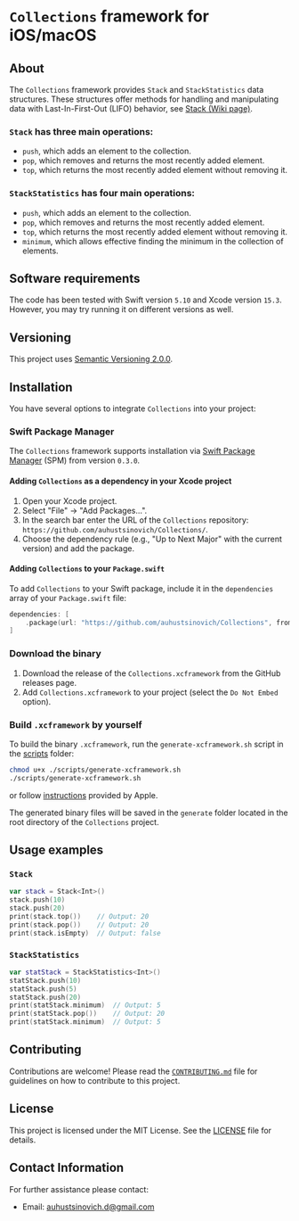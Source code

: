 # `Collections` framework for iOS/macOS


## About

The `Collections` framework provides `Stack` and `StackStatistics` data structures. These structures offer methods for handling and manipulating data with Last-In-First-Out (LIFO) behavior, see [Stack (Wiki page)](https://en.wikipedia.org/wiki/Stack_(abstract_data_type)).

### `Stack` has three main operations:

- `push`, which adds an element to the collection.
- `pop`, which removes and returns the most recently added element.
- `top`, which returns the most recently added element without removing it.

### `StackStatistics` has four main operations:

- `push`, which adds an element to the collection.
- `pop`, which removes and returns the most recently added element.
- `top`, which returns the most recently added element without removing it.
- `minimum`, which allows effective finding the minimum in the collection of elements.

## Software requirements

The code has been tested with Swift version `5.10` and Xcode version `15.3`. However, you may try running it on different versions as well.

## Versioning

This project uses [Semantic Versioning 2.0.0](https://semver.org/).

## Installation

You have several options to integrate `Collections` into your project:

### Swift Package Manager

The `Collections` framework supports installation via [Swift Package Manager](https://swift.org/package-manager/) (SPM) from version `0.3.0`. 

#### Adding `Collections` as a dependency in your Xcode project

1. Open your Xcode project.
1. Select "File" → "Add Packages...".
1. In the search bar enter the URL of the `Collections` repository: `https://github.com/auhustsinovich/Collections/`.
1. Choose the dependency rule (e.g., "Up to Next Major" with the current version) and add the package.

#### Adding `Collections` to your `Package.swift`

To add `Collections` to your Swift package, include it in the `dependencies` array of your `Package.swift` file:

```swift
dependencies: [
    .package(url: "https://github.com/auhustsinovich/Collections", from: "<version>")
]
```

### Download the binary

1. Download the release of the `Collections.xcframework` from the GitHub releases page.
1. Add `Collections.xcframework` to your project (select the `Do Not Embed` option).

### Build `.xcframework` by yourself

To build the binary `.xcframework`, run the `generate-xcframework.sh` script in the [scripts](./scripts/) folder:

```bash
chmod u+x ./scripts/generate-xcframework.sh
./scripts/generate-xcframework.sh
```
or follow [instructions](https://developer.apple.com/documentation/xcode/creating-a-multi-platform-binary-framework-bundle#Create-archives-for-frameworks-or-libraries) provided by Apple.

The generated binary files will be saved in the `generate` folder located in the root directory of the `Collections` project.

## Usage examples

### `Stack`

```swift
var stack = Stack<Int>()
stack.push(10)
stack.push(20)
print(stack.top())    // Output: 20
print(stack.pop())    // Output: 20
print(stack.isEmpty)  // Output: false
```

### `StackStatistics`

```swift
var statStack = StackStatistics<Int>()
statStack.push(10)
statStack.push(5)
statStack.push(20)
print(statStack.minimum)  // Output: 5
print(statStack.pop())    // Output: 20
print(statStack.minimum)  // Output: 5
```

## Contributing

Contributions are welcome! Please read the [`CONTRIBUTING.md`](./CONTRIBUTING.md) file for guidelines on how to contribute to this project.

## License

This project is licensed under the MIT License. See the [LICENSE](LICENSE) file for details.

## Contact Information

For further assistance please contact:

- Email: auhustsinovich.d@gmail.com
